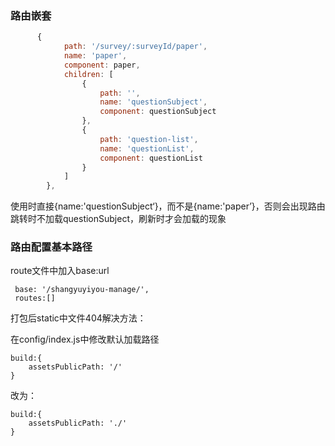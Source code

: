 ### 路由嵌套

```js
      {
            path: '/survey/:surveyId/paper',
            name: 'paper',
            component: paper,
            children: [
                {
                    path: '',
                    name: 'questionSubject',
                    component: questionSubject
                },
                {
                    path: 'question-list',
                    name: 'questionList',
                    component: questionList
                }
            ]
        },
```

使用时直接{name:'questionSubject‘}，而不是{name:'paper’}，否则会出现路由跳转时不加载questionSubject，刷新时才会加载的现象



### 路由配置基本路径

route文件中加入base:url

```
 base: '/shangyuyiyou-manage/',
 routes:[]
```

打包后static中文件404解决方法：

在config/index.js中修改默认加载路径

```
build:{
    assetsPublicPath: '/'
}
```

改为：

```
build:{
    assetsPublicPath: './'
}
```



